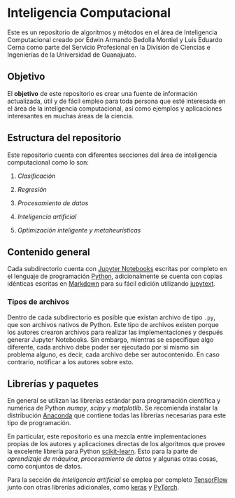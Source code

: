 # Inteligencia Computacional

Este es un repositorio de algoritmos y métodos en el área de Inteligencia Computacional creado
por Edwin Armando Bedolla Montiel y Luis Eduardo Cerna como parte del Servicio Profesional
en la División de Ciencias e Ingenierías de la Universidad de Guanajuato.

## Objetivo

El **objetivo** de este repositorio es crear una fuente de información actualizada, útil y de fácil
empleo para toda persona que esté interesada en el área de la inteligencia computacional, así como
ejemplos y aplicaciones interesantes en muchas áreas de la ciencia.

## Estructura del repositorio

Este repositorio cuenta con diferentes secciones del área de inteligencia computacional como lo son:

1. _Clasificación_

2. _Regresión_

3. _Procesamiento de datos_

4. _Inteligencia artificial_

5. _Optimización inteligente y metaheurísticas_

## Contenido general

Cada subdirectorio cuenta con [Jupyter Notebooks](https://jupyter.org) escritas por completo en el lenguaje de programación [Python](https://www.python.org),
adicionalmente se cuenta con copias idénticas escritas en [Markdown](https://daringfireball.net/projects/markdown/) para su fácil edición utilizando
[jupytext](https://jupytext.readthedocs.io/en/latest/#).

### Tipos de archivos

Dentro de cada subdirectorio es posible que existan archivo de tipo `.py`, que son archivos nativos de Python. Este tipo de archivos existen porque los autores
crearon archivos para realizar las implementaciones y después generar Jupyter Notebooks. Sin embargo, mientras se especifique algo diferente, cada archivo debe
poder ser ejecutado por sí mismo sin problema alguno, es decir, cada archivo debe ser autocontenido. En caso contrario, notificar a los autores sobre esto.

## Librerías y paquetes

En general se utilizan las librerías estándar para programación científica y numérica de Python _numpy_, _scipy_ y _matplotlib_. Se recomienda instalar la distribución
[Anaconda](https://www.anaconda.com/distribution/) que contiene todas las librerías necesarias para este tipo de programación.

En particular, este repositorio es una mezcla entre implementaciones propias de los autores y aplicaciones directas de los algoritmos que provee la excelente
librería para Python [scikit-learn](https://scikit-learn.org/stable/index.html). Esto para la parte de _aprendizaje de máquina_, _procesamiento de datos_ y 
algunas otras cosas, como conjuntos de datos.

Para la sección de _inteligencia artificial_ se emplea por completo [TensorFlow](https://www.tensorflow.org) junto con otras librerías adicionales, como
[keras](https://keras.io) y [PyTorch](https://pytorch.org).
